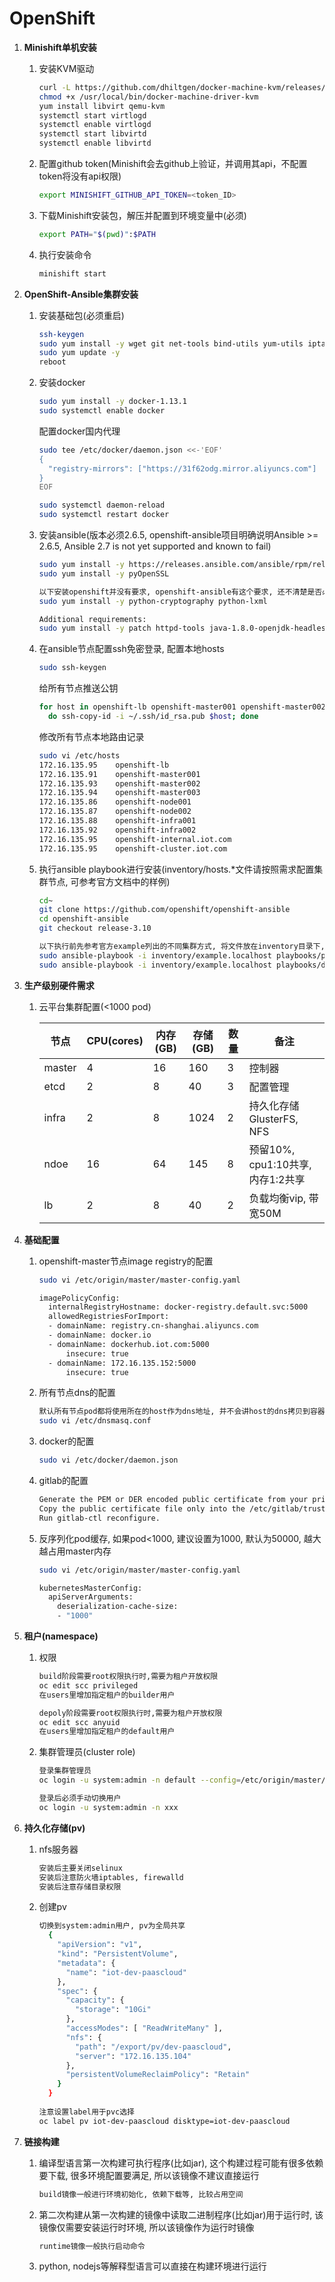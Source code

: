 # OpenShift

1. **Minishift单机安装**
   1. 安装KVM驱动
      ```bash 
      curl -L https://github.com/dhiltgen/docker-machine-kvm/releases/download/v0.7.0/docker-machine-driver-kvm -o /usr/local/bin/docker-machine-driver-kvm
      chmod +x /usr/local/bin/docker-machine-driver-kvm
      yum install libvirt qemu-kvm
      systemctl start virtlogd
      systemctl enable virtlogd
      systemctl start libvirtd
      systemctl enable libvirtd
      ```
   
   2. 配置github token(Minishift会去github上验证，并调用其api，不配置token将没有api权限)
      ```bash
      export MINISHIFT_GITHUB_API_TOKEN=<token_ID>
      ```
      
   3. 下载Minishift安装包，解压并配置到环境变量中(必须)
      ```bash
      export PATH="$(pwd)":$PATH
      ```
   
   4. 执行安装命令
      ```bash
      minishift start
      ```
      
2. **OpenShift-Ansible集群安装**
   1. 安装基础包(必须重启)
      ```bash 
      ssh-keygen
      sudo yum install -y wget git net-tools bind-utils yum-utils iptables-services bridge-utils bash-completion kexec-tools sos psacct
      sudo yum update -y
      reboot
      ```
      
   2. 安装docker
      ```bash 
      sudo yum install -y docker-1.13.1
      sudo systemctl enable docker
      ```
      
      配置docker国内代理
      ```bash 
      sudo tee /etc/docker/daemon.json <<-'EOF'
      {
        "registry-mirrors": ["https://31f62odg.mirror.aliyuncs.com"]
      }
      EOF
      
      sudo systemctl daemon-reload
      sudo systemctl restart docker
      ```
      
   3. 安装ansible(版本必须2.6.5, openshift-ansible项目明确说明Ansible >= 2.6.5, Ansible 2.7 is not yet supported and known to fail)
      ```bash 
      sudo yum install -y https://releases.ansible.com/ansible/rpm/release/epel-7-x86_64/ansible-2.6.5-1.el7.ans.noarch.rpm
      sudo yum install -y pyOpenSSL
      
      以下安装openshift并没有要求, openshift-ansible有这个要求, 还不清楚是否必须 
      sudo yum install -y python-cryptography python-lxml
      
      Additional requirements:
      sudo yum install -y patch httpd-tools java-1.8.0-openjdk-headless
      ```
      
   4. 在ansible节点配置ssh免密登录, 配置本地hosts
      ```bash 
      sudo ssh-keygen
      ```
      
      给所有节点推送公钥
      ```bash 
      for host in openshift-lb openshift-master001 openshift-master002 openshift-master003 openshift-node001 openshift-node002 openshift-infra001 openshift-infra002
        do ssh-copy-id -i ~/.ssh/id_rsa.pub $host; done
      ```
      
      修改所有节点本地路由记录
      ```bash 
      sudo vi /etc/hosts
      172.16.135.95    openshift-lb
      172.16.135.91    openshift-master001
      172.16.135.93    openshift-master002
      172.16.135.94    openshift-master003
      172.16.135.86    openshift-node001
      172.16.135.87    openshift-node002
      172.16.135.88    openshift-infra001
      172.16.135.92    openshift-infra002
      172.16.135.95    openshift-internal.iot.com
      172.16.135.95    openshift-cluster.iot.com
      ```
   
   5. 执行ansible playbook进行安装(inventory/hosts.*文件请按照需求配置集群节点, 可参考官方文档中的样例)
      ```bash 
      cd~
      git clone https://github.com/openshift/openshift-ansible
      cd openshift-ansible
      git checkout release-3.10
      
      以下执行前先参考官方example列出的不同集群方式, 将文件放在inventory目录下, 并在执行时指定, 默认该目录下有单机版文件hosts.localhost
      sudo ansible-playbook -i inventory/example.localhost playbooks/prerequisites.yml
      sudo ansible-playbook -i inventory/example.localhost playbooks/deploy_cluster.yml
      ```

3. **生产级别硬件需求**
   1. 云平台集群配置(<1000 pod)

      | 节点 | CPU(cores) | 内存(GB) | 存储(GB) | 数量 | 备注 |
      |-----|------------|----------|---------|------|-----|
      | master | 4 | 16 | 160 | 3 | 控制器 |
      | etcd | 2 | 8 | 40 | 3 | 配置管理 |
      | infra | 2 | 8 | 1024 | 2 | 持久化存储GlusterFS, NFS |
      | ndoe | 16 | 64 | 145 | 8 | 预留10%, cpu1:10共享, 内存1:2共享 |
      | lb | 2 | 8 | 40 | 2 | 负载均衡vip, 带宽50M |

4. **基础配置**
   1. openshift-master节点image registry的配置
      ```bash 
      sudo vi /etc/origin/master/master-config.yaml
      
      imagePolicyConfig:
        internalRegistryHostname: docker-registry.default.svc:5000
        allowedRegistriesForImport:
        - domainName: registry.cn-shanghai.aliyuncs.com
        - domainName: docker.io
        - domainName: dockerhub.iot.com:5000
            insecure: true
        - domainName: 172.16.135.152:5000
            insecure: true
      ```
      
   2. 所有节点dns的配置
      ```bash 
      默认所有节点pod都将使用所在的host作为dns地址, 并不会讲host的dns拷贝到容器内, 所以所有节点需要安装dnsmasq, 并默认启动, 外部dns server配置到dnsmasq的配置文件中即可
      sudo vi /etc/dnsmasq.conf
      ```

   3. docker的配置
      ```bash 
      sudo vi /etc/docker/daemon.json
      ```
      
   4. gitlab的配置
      ```bash 
      Generate the PEM or DER encoded public certificate from your private key certificate.
      Copy the public certificate file only into the /etc/gitlab/trusted-certs directory.
      Run gitlab-ctl reconfigure.
      ```
      
   5. 反序列化pod缓存, 如果pod<1000, 建议设置为1000, 默认为50000, 越大越占用master内存
      ```bash 
      sudo vi /etc/origin/master/master-config.yaml
      
      kubernetesMasterConfig:
        apiServerArguments:
          deserialization-cache-size:
          - "1000"
      ```

5. **租户(namespace)**
   1. 权限
      ```bash 
      build阶段需要root权限执行时,需要为租户开放权限
      oc edit scc privileged
      在users里增加指定租户的builder用户
      
      depoly阶段需要root权限执行时,需要为租户开放权限
      oc edit scc anyuid
      在users里增加指定租户的default用户
      ```
   
   2. 集群管理员(cluster role)
      ```bash
      登录集群管理员
      oc login -u system:admin -n default --config=/etc/origin/master/admin.kubeconfig
      
      登录后必须手动切换用户
      oc login -u system:admin -n xxx
      ```
      
6. **持久化存储(pv)**
   1. nfs服务器
      ```bash 
      安装后主要关闭selinux
      安装后注意防火墙iptables, firewalld
      安装后注意存储目录权限
      ```
      
   2. 创建pv
      ```bash 
      切换到system:admin用户, pv为全局共享
        {
          "apiVersion": "v1",
          "kind": "PersistentVolume",
          "metadata": {
            "name": "iot-dev-paascloud"
          },
          "spec": {
            "capacity": {
              "storage": "10Gi"
            },
            "accessModes": [ "ReadWriteMany" ],
            "nfs": {
              "path": "/export/pv/dev-paascloud",
              "server": "172.16.135.104"
            },
            "persistentVolumeReclaimPolicy": "Retain"
          }
        }   
       
      注意设置label用于pvc选择
      oc label pv iot-dev-paascloud disktype=iot-dev-paascloud
      ```
      
7. **链接构建**
   1. 编译型语言第一次构建可执行程序(比如jar), 这个构建过程可能有很多依赖要下载, 很多环境配置要满足, 所以该镜像不建议直接运行
      ```bash 
      build镜像一般进行环境初始化, 依赖下载等, 比较占用空间
      ```
      
   2. 第二次构建从第一次构建的镜像中读取二进制程序(比如jar)用于运行时, 该镜像仅需要安装运行时环境, 所以该镜像作为运行时镜像
      ```bash 
      runtime镜像一般执行启动命令
      ```
      
   3. python, nodejs等解释型语言可以直接在构建环境进行运行